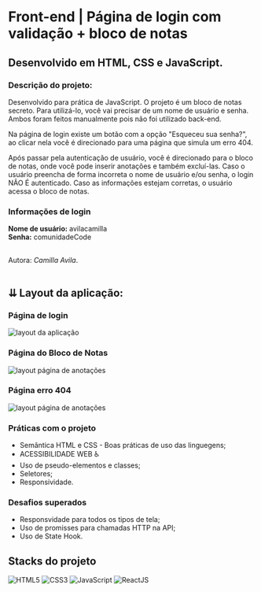 # Front-end | Página de login com validação + bloco de notas
## Desenvolvido em HTML, CSS e JavaScript.

### Descrição do projeto:
Desenvolvido para prática de JavaScript. 
O projeto é um bloco de notas secreto. Para utilizá-lo, você vai precisar de um nome de usuário e senha. Ambos foram feitos manualmente pois não foi utilizado back-end.

Na página de login existe um botão com a opção "Esqueceu sua senha?", ao clicar nela você é direcionado para uma página que simula um erro 404.

Após passar pela autenticação de usuário, você é direcionado para o bloco de notas, onde você pode inserir anotações e também excluí-las.
Caso o usuário preencha de forma incorreta o nome de usuário e/ou senha, o login NÃO É autenticado. Caso as informações estejam corretas, o usuário acessa o bloco de notas.

### Informações de login

<b>Nome de usuário:</b> avilacamilla<br>
<b>Senha:</b> comunidadeCode

##

Autora: <em>Camilla Avila</em>.
<br><br>

## ⇊ Layout da aplicação:

### Página de login
<img src='https://user-images.githubusercontent.com/115038212/204679382-7aa6a500-bac2-4bac-bdea-d873c892e5bb.png' alt='layout da aplicação'>

### Página do Bloco de Notas
<img src='https://user-images.githubusercontent.com/115038212/204682128-90bea2ec-9ac5-4bad-9f54-5172dccf46b5.png' alt='layout página de anotações'>

### Página erro 404
<img src='https://user-images.githubusercontent.com/115038212/204682471-7a715300-b8fd-4bf3-8604-534afcdbfe3d.png' alt='layout página de anotações'>

### Práticas com o projeto

- Semântica HTML e CSS - Boas práticas de uso das linguegens;
- ACESSIBILIDADE WEB ♿
- Uso de pseudo-elementos e classes;
- Seletores;
- Responsividade.

### Desafios superados

- Responsvidade para todos os tipos de tela;
- Uso de promisses para chamadas HTTP na API;
- Uso de State Hook.

## Stacks do projeto


![HTML5](https://img.shields.io/badge/HTML5-E34F26?style=for-the-badge&logo=html5&logoColor=white)
![CSS3](https://img.shields.io/badge/CSS3-1572B6?style=for-the-badge&logo=css3&logoColor=white)
![JavaScript](https://img.shields.io/badge/JavaScript-F7DF1E?style=for-the-badge&logo=javascript&logoColor=black)
![ReactJS](https://img.shields.io/badge/-ReactJs-61DAFB?logo=react&logoColor=white&style=for-the-badge)


